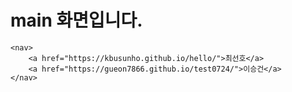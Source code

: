 <!DOCTYPE html>
<html lang="en">
<head>
    <meta charset="UTF-8">
    <meta name="viewport" content="width=device-width, initial-scale=1.0">
    <title>Document</title>
</head>
<body>
    <h1>main 화면입니다.</h1>

    <nav>
        <a href="https://kbusunho.github.io/hello/">최선호</a>
        <a href="https://gueon7866.github.io/test0724/">이승건</a>
    </nav>
</body>
</html>
